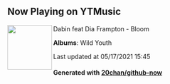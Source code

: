 ## Now Playing on YTMusic

[<img align="left" width="100" src="https://lh3.googleusercontent.com/KOly7W3mL81bF8S4dCnPiw5qqkwC_cFkWLHxSsDvkbaM3_OsENVRhGwhC6-VPbo5BY_R3nr7IbT3LHc">](https://music.youtube.com/watch?v=GC2hCvrdyhg)

Dabin feat Dia Frampton - Bloom

**Albums**: Wild Youth

Last updated at 05/17/2021 15:45

#### Generated with [20chan/github-now](https://github.com/20chan/github-now)


<!--
**20chan/20chan** is a ✨ _special_ ✨ repository because its `README.md` (this file) appears on your GitHub profile.

Here are some ideas to get you started:

- 🔭 I’m currently working on ...
- 🌱 I’m currently learning ...
- 👯 I’m looking to collaborate on ...
- 🤔 I’m looking for help with ...
- 💬 Ask me about ...
- 📫 How to reach me: ...
- 😄 Pronouns: ...
- ⚡ Fun fact: ...
-->
